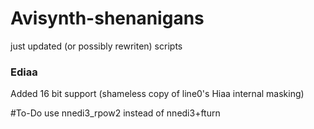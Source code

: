 # Avisynth-shenanigans
just updated (or possibly rewriten) scripts

### Ediaa
Added 16 bit support
(shameless copy of line0's Hiaa internal masking)

#To-Do
use nnedi3_rpow2 instead of nnedi3+fturn